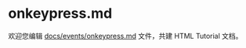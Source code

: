 onkeypress.md
===

欢迎您编辑 <a target="__blank" href="https://github.com/jaywcjlove/html-tutorial/blob/master/docs/events/onkeypress.md">docs/events/onkeypress.md</a> 文件，共建 HTML Tutorial 文档。